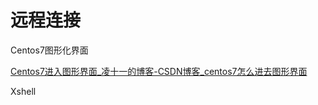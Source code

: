 # 远程连接

Centos7图形化界面



[Centos7进入图形界面_凌十一的博客-CSDN博客_centos7怎么进去图形界面](https://blog.csdn.net/weixin_43356770/article/details/100000491)

Xshell

